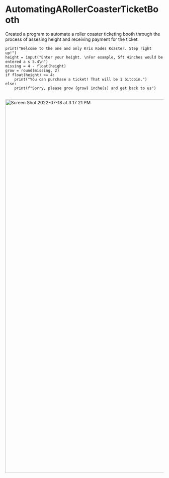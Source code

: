 # AutomatingARollerCoasterTicketBooth
Created a program to automate a roller coaster ticketing booth through the process of assesing height and receiving payment for the ticket. 

```
print("Welcome to the one and only Kris Kodes Koaster. Step right up!")
height = input("Enter your height. \nFor example, 5ft 4inches would be entered a s 5.4\n")
missing = 4 - float(height)
grow = round(missing, 2)
if float(height) >= 4:
    print("You can purchase a ticket! That will be 1 bitcoin.")
else:
    print(f"Sorry, please grow {grow} inche(s) and get back to us")
    
```

<img width="1187" alt="Screen Shot 2022-07-18 at 3 17 21 PM" src="https://user-images.githubusercontent.com/66803124/179599968-82e5a4b0-0d24-427f-abe3-b9925bce8662.png">
